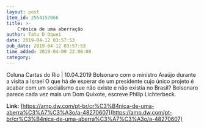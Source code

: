 ```yaml
---
layout: post
item_id: 2554157066
title: >-
    Crônica de uma aberração
author: Tatu D'Oquei
date: 2019-04-12 03:57:53
pub_date: 2019-04-12 03:57:53
time_added: 2019-04-09 22:00:00
category: 
---
```


Coluna Cartas do Rio | 10.04.2019 Bolsonaro com o ministro Araújo durante a visita a Israel O que há de esperar de um presidente cujo único projeto é acabar com um socialismo que não existe e não existia no Brasil? Bolsonaro parece cada vez mais um Dom Quixote, escreve Philip Lichterbeck.

**Link:** [https://amp.dw.com/pt-br/cr%C3%B4nica-de-uma-aberra%C3%A7%C3%A3o/a-48270607](https://amp.dw.com/pt-br/cr%C3%B4nica-de-uma-aberra%C3%A7%C3%A3o/a-48270607)

